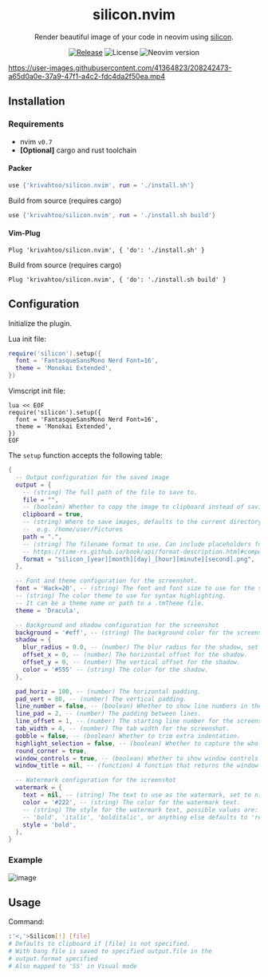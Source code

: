 <div align="center">

# silicon.nvim

Render beautiful image of your code in neovim using [silicon](https://github.com/Aloxaf/silicon).

[![Release](https://github.com/krivahtoo/silicon.nvim/actions/workflows/release.yml/badge.svg)](https://github.com/krivahtoo/silicon.nvim/actions/workflows/ci.yml)
![License](https://img.shields.io/github/license/krivahtoo/silicon.nvim)
![Neovim version](https://img.shields.io/badge/Neovim-0.7-57A143?logo=neovim)

</div>



https://user-images.githubusercontent.com/41364823/208242473-a65d0a0e-37a9-47f1-a4c2-fdc4da2f50ea.mp4



## Installation

### Requirements

- nvim `v0.7`
- **[Optional]** cargo and rust toolchain

#### Packer

```lua
use {'krivahtoo/silicon.nvim', run = './install.sh'}
```

Build from source (requires cargo)

```lua
use {'krivahtoo/silicon.nvim', run = './install.sh build'}
```

#### Vim-Plug

```vim
Plug 'krivahtoo/silicon.nvim', { 'do': './install.sh' }
```

Build from source (requires cargo)

```vim
Plug 'krivahtoo/silicon.nvim', { 'do': './install.sh build' }
```

## Configuration

Initialize the plugin.

Lua init file:
```lua
require('silicon').setup({
  font = 'FantasqueSansMono Nerd Font=16',
  theme = 'Monokai Extended',
})
```

Vimscript init file:
```vim
lua << EOF
require('silicon').setup({
  font = 'FantasqueSansMono Nerd Font=16',
  theme = 'Monokai Extended',
})
EOF
```

The `setup` function accepts the following table:

```lua
{
  -- Output configuration for the saved image
  output = {
    -- (string) The full path of the file to save to.
    file = "",
    -- (boolean) Whether to copy the image to clipboard instead of saving to file.
    clipboard = true,
    -- (string) Where to save images, defaults to the current directory.
    --  e.g. /home/user/Pictures
    path = ".",
    -- (string) The filename format to use. Can include placeholders for date and time.
    -- https://time-rs.github.io/book/api/format-description.html#components
    format = "silicon_[year][month][day]_[hour][minute][second].png",
  },

  -- Font and theme configuration for the screenshot.
  font = 'Hack=20', -- (string) The font and font size to use for the screenshot.
  -- (string) The color theme to use for syntax highlighting.
  -- It can be a theme name or path to a .tmTheme file.
  theme = 'Dracula',

  -- Background and shadow configuration for the screenshot
  background = '#eff', -- (string) The background color for the screenshot.
  shadow = {
    blur_radius = 0.0, -- (number) The blur radius for the shadow, set to 0.0 for no shadow.
    offset_x = 0, -- (number) The horizontal offset for the shadow.
    offset_y = 0, -- (number) The vertical offset for the shadow.
    color = '#555' -- (string) The color for the shadow.
  },

  pad_horiz = 100, -- (number) The horizontal padding.
  pad_vert = 80, -- (number) The vertical padding.
  line_number = false, -- (boolean) Whether to show line numbers in the screenshot.
  line_pad = 2, -- (number) The padding between lines.
  line_offset = 1, -- (number) The starting line number for the screenshot.
  tab_width = 4, -- (number) The tab width for the screenshot.
  gobble = false, -- (boolean) Whether to trim extra indentation.
  highlight_selection = false, -- (boolean) Whether to capture the whole file and highlight selected lines.
  round_corner = true,
  window_controls = true, -- (boolean) Whether to show window controls (minimize, maximize, close) in the screenshot.
  window_title = nil, -- (function) A function that returns the window title as a string.

  -- Watermark configuration for the screenshot
  watermark = {
    text = nil, -- (string) The text to use as the watermark, set to nil to disable.
    color = '#222', -- (string) The color for the watermark text.
    -- (string) The style for the watermark text, possible values are:
    -- 'bold', 'italic', 'bolditalic', or anything else defaults to 'regular'.
    style = 'bold',
  },
}
```

### Example

![image](https://user-images.githubusercontent.com/41364823/219902305-6efa37cf-4ee4-4e6b-803b-39c344a56dfe.png)

## Usage

Command:

```bash
:'<,'>Silicon[!] [file]
# Defaults to clipboard if [file] is not specified.
# With bang file is saved to specified output.file in the
# output.format specified
# Also mapped to 'SS' in Visual mode
```